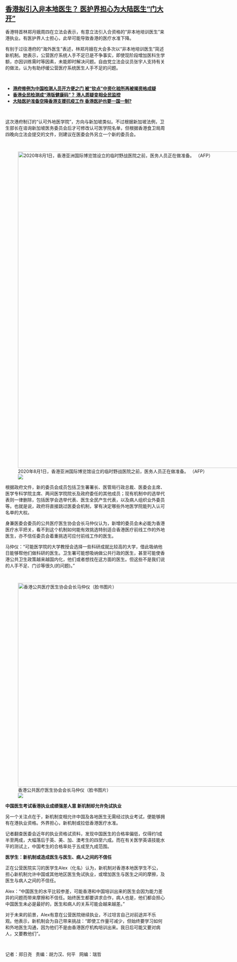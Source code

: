 <!--1612543169000-->
[香港拟引入非本地医生？ 医护界担心为大陆医生“门大开”](https://www.rfa.org/mandarin/yataibaodao/gangtai/ac2-02052021083316.html)
------

<p>香港特首林郑月娥周四在立法会表示，有意立法引入合资格的“非本地培训医生”来港执业。有医护界人士担心，此举可能导致香港的医疗水准下降。</p><p>有别于过往港府的“海外医生”表述，林郑月娥在大会多次以“非本地培训医生”简述新机制。她表示，公营医疗系统人手不足已是不争事实，即使现阶段增加医科生学额，亦因训练需时等因素，未能即时解决问题。自由党立法会议员张宇人支持有关的做法，认为有助纾缓公营医疗系统医生人手不足的问题。</p><p><br/></p><ul><li><strong><a href="https://www.rfa.org/mandarin/yataibaodao/gangtai/al-08072020081322.html">港府修例为中国检测人员开方便之门 被“钦点”中资化验所再被揭资格成疑</a></strong></li><li><strong><a href="https://www.rfa.org/mandarin/yataibaodao/gangtai/al-08132020074207.html">香港全民检测成“港版健康码”？ 港人质疑变相全民监控</a></strong></li><li><a href="https://www.rfa.org/mandarin/yataibaodao/gangtai/ac-07222020114413.html"><strong>大陆医护准备空降香港支援抗疫工作 香港医护也要一国一制?</strong></a></li></ul><p><br/></p><p>这次港府制订的“认可外地医学院”，方向与新加坡类似。不过根据新加坡法例，卫生部长在谘询新加坡医务委员会后才可修改认可医学院名单，但根据香港食卫局周四晚向立法会提交的文件，则建议在医委会外另立一个新的委员会。</p><p><br/></p><p><figure class="image-richtext image-inline captioned" style="width:1500px;"><img alt="2020年8月1日，香港亚洲国际博览馆设立的临时野战医院之前，医务人员正在做准备。 （AFP）" height="1000" src="https://www.rfa.org/mandarin/yataibaodao/gangtai/ac2-02052021083316.html/000_1w50qp.jpg/@@images/db8621f2-1e08-468d-9e5d-15bfa195a1cb.jpeg" title="000_1W50QP.jpg" width="1500"/><figcaption class="image-caption">2020年8月1日，香港亚洲国际博览馆设立的临时野战医院之前，医务人员正在做准备。 （AFP）</figcaption><small></small><div id="zoomattribute"><a data-caption="2020年8月1日，香港亚洲国际博览馆设立的临时野战医院之前，医务人员正在做准备。 （AFP）" data-fancybox="" href="https://www.rfa.org/mandarin/yataibaodao/gangtai/ac2-02052021083316.html/000_1w50qp.jpg" id="single_image" title="2020年8月1日，香港亚洲国际博览馆设立的临时野战医院之前，医务人员正在做准备。 （AFP）"><img src="/++plone++rfa-resources/img/icon-zoom.png"/></a></div></figure></p><p>根据政府文件，新的委员会成员包括卫生署署长、医管局行政总裁、医委会主席、医学专科学院主席、两间医学院院长及政府委任的其他成员；现有机制中的选举代表则一律删除，包括医学会选举代表、医生全民产生代表，以及病人组织业外委员等。也就是说，政府将直接跳过医委会机制，掌有决定哪些外地医学院能列入认可名单的大权。</p><p>身兼医委会委员的公共医疗医生协会会长马仲仪认为，新增的委员会未必能为香港医疗水平把关，看不到这个机制如何能有效挑选特别适合香港医疗前线工作的外地医生，亦不信任委员会着重挑选可应付前线工作的医生。</p><p>马仲仪：“可能医学院的大学教授会选择一些科研成就比较高的大学，借此吸纳他日能够帮他们做科研的医生。卫生署可能想吸纳做公共行政的医生，甚至可能使香港公共卫生政策越来越国内化，他们或者想找在这方面的医生。但这些不是我们说的人手不足、门诊等很久(的问题)。”</p><p><br/></p><p><figure class="image-richtext image-inline captioned" style="width:1146px;"><img alt="香港公共医疗医生协会会长马仲仪（脸书图片）" height="644" src="https://www.rfa.org/mandarin/yataibaodao/gangtai/ac2-02052021083316.html/91517621_2844629192323078_1122972568802820096_o.jpg/@@images/74003090-9e87-42a4-b497-6933e907e527.jpeg" title="91517621_2844629192323078_1122972568802820096_o.jpg" width="1146"/><figcaption class="image-caption">香港公共医疗医生协会会长马仲仪（脸书图片）</figcaption><small></small><div id="zoomattribute"><a data-caption="香港公共医疗医生协会会长马仲仪（脸书图片）" data-fancybox="" href="https://www.rfa.org/mandarin/yataibaodao/gangtai/ac2-02052021083316.html/91517621_2844629192323078_1122972568802820096_o.jpg" id="single_image" title="香港公共医疗医生协会会长马仲仪（脸书图片）"><img src="/++plone++rfa-resources/img/icon-zoom.png"/></a></div></figure></p><p><strong>中国医生考试香港执业成绩强差人意 新机制却允许免试执业</strong></p><p>另一个关注点在于，新机制变相允许中国及各地医生无需经过执业考试，便能够拥有在港执业资格。外界担心，新机制或拉低香港医疗水准。</p><p>记者翻查医委会近年的执业资格试资料，发现中国医生的合格率偏低，仅得约1成半至两成，大幅落后于英、美、加、澳考生的四至六成。而在有关医学英语技能水平的测试上，中国考生的合格率处于五成至九成范围。</p><p><strong>医学生：新机制或造成医生与医生、病人之间的不信任</strong></p><p>正在公营医院实习的医学生Alex（化名）认为，新机制对香港本地医学生不公，担心新机制允许中国或其他地区医生免试执业，或增加医生与医生之间的摩擦，及医生与病人之间的不信任。</p><p>Alex：“中国医生的水平比较参差，可能香港和中国培训出来的医生会因为能力差异的问题而带来摩擦和不信任。始终医生都要讲求合作，病人也是，他们都会担心中国医生未必是最好的，医生和病人的关系可能会越来越差。”</p><p>对于未来的前景，Alex有意在公营医院继续执业，不过坦言自己对前途并不乐观。他表示，新机制会为自己带来挑战：“即使工作量可减少，但始终要学习如何和外地医生沟通，因为他们不是由香港医疗机构培训出来。我日后可能又要对病人，又要教他们”。</p><p><br/></p><p>记者：郑日尧   责编：胡力汉、何平   网编：瑞哲</p>
